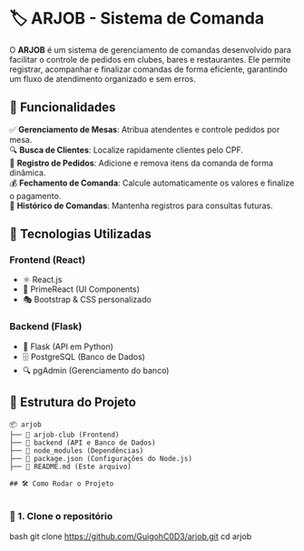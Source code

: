 # 🏷️ ARJOB - Sistema de Comanda

O **ARJOB** é um sistema de gerenciamento de comandas desenvolvido para facilitar o controle de pedidos em clubes, bares e restaurantes. Ele permite registrar, acompanhar e finalizar comandas de forma eficiente, garantindo um fluxo de atendimento organizado e sem erros.

## 📌 Funcionalidades

✅ **Gerenciamento de Mesas**: Atribua atendentes e controle pedidos por mesa.  
🔍 **Busca de Clientes**: Localize rapidamente clientes pelo CPF.  
🛒 **Registro de Pedidos**: Adicione e remova itens da comanda de forma dinâmica.  
💰 **Fechamento de Comanda**: Calcule automaticamente os valores e finalize o pagamento.  
📜 **Histórico de Comandas**: Mantenha registros para consultas futuras.  

## 🚀 Tecnologias Utilizadas

### **Frontend** (React)
- ⚛️ React.js  
- 🎨 PrimeReact (UI Components)  
- 🎭 Bootstrap & CSS personalizado  

### **Backend** (Flask)
- 🐍 Flask (API em Python)  
- 🗄️ PostgreSQL (Banco de Dados)  
- 🔍 pgAdmin (Gerenciamento do banco)  

## 📂 Estrutura do Projeto

```plaintext
📦 arjob
├── 📁 arjob-club (Frontend)
├── 📁 backend (API e Banco de Dados)
├── 📁 node_modules (Dependências)
├── 📄 package.json (Configurações do Node.js)
├── 📄 README.md (Este arquivo)

## 🛠️ Como Rodar o Projeto


```
### 🔹 1. Clone o repositório
bash
git clone https://github.com/GuigohC0D3/arjob.git
cd arjob

